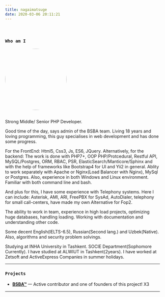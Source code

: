 ```yaml
---
title: nagaimatsuge
date: 2020-03-06 20:11:21
---
```

<div class="my-links">
  <a class="gradient-text" href="https://github.com/NagaiMatsuge" target="_blank" rel="noopener"><span class=" iconfont icon-github"></span></a>
  <a class="gradient-text" href="https://t.me/Komiljonov_B" target="_blank" rel="noopener"><span class=" iconfont icon-qzone"></span></a>
</div>

<style>
  .my-links {display: flex; align-content: flex-start; margin-top: 30px;}
  .my-links a {display: flex; color: #000; padding: 2px 10px;border-bottom:none !important;}
  .my-links a span {font-size: 28px;}
</style>

<h3 id="Who-am-I"><a href="#Who-am-I" class="headerlink" title="Who am I"></a><code>Who am I</code></h3>

<img src="/img/nagaimatsuge/avatar.jpg" style="height: 200px; width: 200px; border-radius: 50%; margin-bottom: 15px" />

Strong Middle/ Senior PHP Developer.

Good time of the day, says admin of the BSBA team. Living 18 years and loving programming, this guy specialises in web development and has done some progress.

For the FrontEnd: Html5, Css3, Js, ES6, JQuery.
Alternatively, for the backend: The work is done with PHP7+, OOP PHP/Protcedural, Restful API, MySQL/Postgres, ORM, RBAC, PSR, ElasticSearch/Manticore/Sphinx and with the help of frameworks like Bootstrap4  for UI and Yii2 in general.
Ablity to work separately with Apache or Nginx(Load Balancer with Nginx), MySql or Postgres. Also, experience in both Windows and Linux environment. Familiar with both command line and bash.   

And plus for this, I have some experience with Telephony systems. Here I can include: Asterisk, AMI, ARI, FreePBX for SysAd, AutoDialer, telephony for small call-centers, have made my own Alternative for Fop2.

The ability to work in team, experience in high load projects, optimizing huge databases, handling loading. Working with documentation and understanding other code.

Some decent English(IELTS-6.5), Russian(Second lang.) and Uzbek(Native). Also, algorithms and security problem solvings.

Studying at INHA University in Tashkent. SOCIE Department(Sophomore Currently). I have studied at ALWIUT in Tashkent(2years). I have worked at Zetsoft and ActiveExpress Companies in summer holidays.
<hr>

<h3 id="Projects"><a href="#Projects" class="headerlink" title="Who am I"></a><code>Projects</code></h3>

- [**BSBA™**](https://bsba.uz) 一 Active contributor and one of founders of this project! X3

<hr>